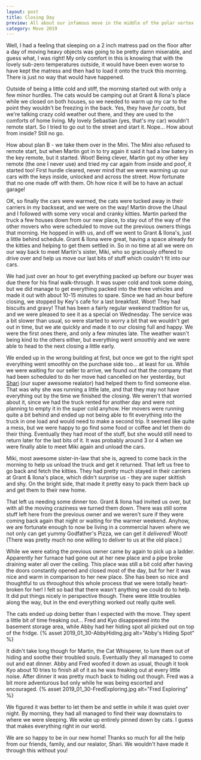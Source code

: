 ```yaml
---
layout: post
title: Closing Day
preview: All about our infamous move in the middle of the polar vortex...
category: Move 2019
---
```


Well, I had a feeling that sleeping on a 2 inch matress pad on the floor after a day of moving heavy objects was going to be pretty damn miserable, and guess what, I was right! My only comfort in this is knowing that with the lovely sub-zero temperatures outside, it would have been even worse to have kept the matress and then had to load it onto the truck this morning. There is just no way that would have happened.

Outside of being a little cold and stiff, the morning started out with only a few minor hurdles. The cats would be camping out at Grant & Ilona's place while we closed on both houses, so we needed to warm up my car to the point they wouldn't be freezing in the back. Yes, they have *fur coats*, but we're talking crazy cold weather out there, and they are used to the comforts of home living. My lovely Sebastian (yes, that's my car) wouldn't remote start. So I tried to go out to the street and start it. Nope... How about from inside? Still no go. 

How about plan B - we take them over in the Mini. The Mini also refused to remote start, but when Martin got in to try again it said it had a low batery in the key remote, but it started. Woot! Being clever, Martin got my other key remote (the one I never use) and tried my car again from inside and poof, it started too! First hurdle cleared, never mind that we were warming up our cars with the keys inside, unlocked and across the street. How fortunate that no one made off with them. Oh how nice it will be to have an actual garage!  

OK, so finally the cars were warmed, the cats were tucked away in their carriers in my backseat, and we were on the way! Martin drove the Uhaul and I followed with some very vocal and cranky kitties. Martin parked the truck a few houses down from our new place, to stay out of the way of the other movers who were scheduled to move out the previous owners things that morning. He hopped in with us, and off we went to Grant & Ilona's, just a little behind schedule. Grant & Ilona were great, having a space already for the kitties and helping to get them settled in. So in no time at all we were on our way back to meet Martin's sister, Miki, who so graciously offered to drive over and help us move our last bits of stuff which couldn't fit into our cars. 

We had just over an hour to get everything packed up before our buyer was due there for his final walk-through. It was super cold and took some doing, but we did manage to get everything packed into the three vehicles and made it out with about 10-15 minutes to spare. Since we had an hour before closing, we stopped by Key's cafe for a last breakfast. Woot! They had biscuits and gravy! That has been a fairly regular weekend tradition for us, and we were pleased to see it as a special on Wednesday. The service was a bit slower than usual, so were started to worry a bit that we wouldn't get out in time, but we ate quickly and made it to our closing full and happy. We were the first ones there, and only a few minutes late. The weather wasn't being kind to the others either, but everything went smoothly and we were able to head to the next closing a little early.

We ended up in the wrong building at first, but once we got to the right spot everything went smoothly on the purchase side too... at least for us. While we were waiting for our seller to arrive, we found out that the company that had been scheduled to do her move had cancelled on her yesterday, but [Shari](https://shariseifert.com/) (our super awesome realator) had helped them to find someone else. That was why she was running a little late, and that they may not have everything out by the time we finished the closing. We weren't that worried about it, since we had the truck rented for another day and were not planning to empty it in the super cold anyhow. Her movers were running quite a bit behind and ended up not being able to fit everything into the truck in one load and would need to make a second trip. It seemed like quite a mess, but we were happy to go find some food or coffee and let them do their thing. Eventually they had most of the stuff, but she would still need to return later for the last bits of it. It was probably around 3 or 4 when we were finally able to meet Miki again and unload the cars.

Miki, most awesome sister-in-law that she is, agreed to come back in the morning to help us unload the truck and get it returned. That left us free to go back and fetch the kitties. They had pretty much stayed in their carriers at Grant & Ilona's place, which didn't surprise us - they are super skittish and shy. On the bright side, that made it pretty easy to pack them back up and get them to their new home. 

That left us needing some dinner too. Grant & Ilona had invited us over, but with all the moving craziness we turned them down. There was still some stuff left here from the previous owner and we weren't sure if they were coming back again that night or waiting for the warmer weekend.  Anyhow, we are fortunate enough to now be living in a commercial haven where we not only can get yummy Godfather's Pizza, we can get it *delivered*! Woot! (There was pretty much no one willing to deliver to us at the old place.)

While we were eating the previous owner came by again to pick up a ladder. Apparently her furnace had gone out at her new place and a pipe broke draining water all over the ceiling. This place was still a bit cold after having the doors constantly opened and closed most of the day, but for her it was nice and warm in comparison to her new place. She has been so nice and thoughtful to us throughout this whole process that we were totally heart-broken for her! I felt so bad that there wasn't anything we could do to help. It did put things nicely in perspective though. There were little troubles along the way, but in the end everything worked out really quite well. 

The cats ended up doing better than I expected with the move. They spent a little bit of time freaking out... Fred and Kyo disappeared into the basement storage area, while Abby had her hiding spot all picked out on top of the fridge.
{% asset 2019_01_30-AbbyHiding.jpg alt="Abby's Hiding Spot" %}

It didn't take long though for Martin, the Cat Whisperer, to lure them out of hiding and soothe their troubled souls.  Eventually they all managed to come out and eat dinner. Abby and Fred woofed it down as usual, though it took Kyo about 10 tries to finish all of it as he was freaking out at every little noise. After dinner it was pretty much back to hiding out though. Fred was a bit more adventurous but only while he was being escorted and encouraged.
{% asset 2019_01_30-FredExploring.jpg alt="Fred Exploring" %}

We figured it was better to let them be and settle in while it was quiet over night. By morning, they had all managed to find their way downstairs to where we were sleeping. We woke up entirely pinned down by cats. I guess that makes everything right in our world.

We are so happy to be in our new home! Thanks so much for all the help from our friends, family, and our realator, Shari. We wouldn't have made it through this without you! 